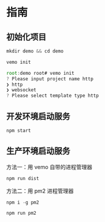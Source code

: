 # 指南

## 初始化项目

```js
mkdir demo && cd demo

vemo init

root:demo root# vemo init
? Please input project name http
❯ http 
❯ websocket
? Please select template type http
```

## 开发环境启动服务

```js
npm start
```

## 生产环境启动服务

方法一：用 vemo 自带的进程管理器

```js
npm run dist
```

方法二：用 pm2 进程管理器

```js
npm i -g pm2

npm run pm2
```